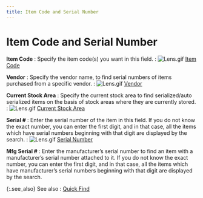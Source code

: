 ```yaml
---
title: Item Code and Serial Number
---
```


# Item Code and Serial Number


**Item Code**
: Specify the item code(s)  you want in this field.
: ![Lens.gif]({{site.wm_baseurl}}/img/lens.gif) [Item Code]({{site.wm_baseurl}}/misc/item_code.html)


**Vendor**
: Specify the vendor name, to find serial numbers  of items purchased from a specific vendor.
: ![Lens.gif]({{site.wm_baseurl}}/img/lens.gif) [Vendor]({{site.wm_baseurl}}/misc/vendor.html)


**Current Stock Area**
: Specify the current stock area to find serialized/auto  serialized items on the basis of stock areas where they are currently  stored.
: ![Lens.gif]({{site.wm_baseurl}}/img/lens.gif) [Current  Stock Area]({{site.wm_baseurl}}/misc/current_stock_area.html)


**Serial #**
: Enter the serial number of the item in this field.  If you do not know the exact number, you can enter the first digit, and  in that case, all the items which have serial numbers beginning with that  digit are displayed by the search.
: ![Lens.gif]({{site.wm_baseurl}}/img/lens.gif) [Serial  Number]({{site.wm_baseurl}}/misc/serial_number_1.html)


**Mfg  Serial #**
: Enter the manufacturer’s serial number to find an  item with a manufacturer’s serial number attached to it. If you do not  know the exact number, you can enter the first digit, and in that case,  all the items which have manufacturer’s serial numbers beginning with  that digit are displayed by the search.


{:.see_also}
See also
: [Quick  Find]({{site.wm_baseurl}}/serial-num-trk/find/serialized-and-auto-serialized-items/the_find_serial_number_dialog_box_quick_find.html)
